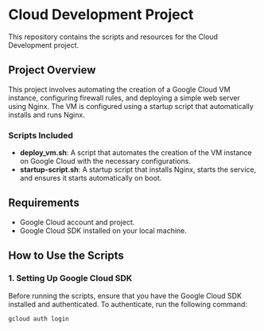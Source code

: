 # Cloud Development Project

This repository contains the scripts and resources for the Cloud Development project.

## Project Overview

This project involves automating the creation of a Google Cloud VM instance, configuring firewall rules, and deploying a simple web server using Nginx. The VM is configured using a startup script that automatically installs and runs Nginx.

### Scripts Included

- **deploy_vm.sh**: A script that automates the creation of the VM instance on Google Cloud with the necessary configurations.
- **startup-script.sh**: A startup script that installs Nginx, starts the service, and ensures it starts automatically on boot.

## Requirements

- Google Cloud account and project.
- Google Cloud SDK installed on your local machine.

## How to Use the Scripts

### 1. Setting Up Google Cloud SDK

Before running the scripts, ensure that you have the Google Cloud SDK installed and authenticated. To authenticate, run the following command:

```bash
gcloud auth login
